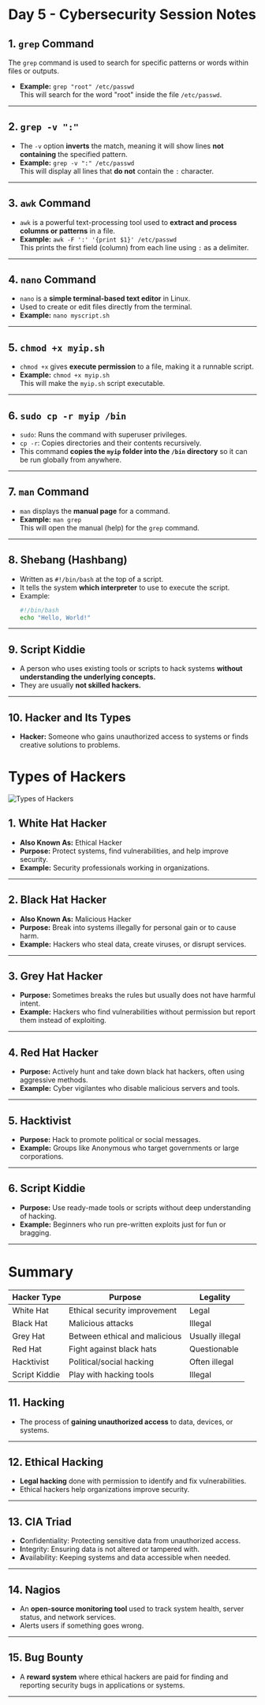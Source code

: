 

# Day 5 - Cybersecurity Session Notes

## 1. `grep` Command
The `grep` command is used to search for specific patterns or words within files or outputs.
- **Example:** `grep "root" /etc/passwd`  
  This will search for the word "root" inside the file `/etc/passwd`.

---

## 2. `grep -v ":"`
- The `-v` option **inverts** the match, meaning it will show lines **not containing** the specified pattern.
- **Example:** `grep -v ":" /etc/passwd`  
  This will display all lines that **do not** contain the `:` character.

---

## 3. `awk` Command
- `awk` is a powerful text-processing tool used to **extract and process columns or patterns** in a file.
- **Example:** `awk -F ':' '{print $1}' /etc/passwd`  
  This prints the first field (column) from each line using `:` as a delimiter.

---

## 4. `nano` Command
- `nano` is a **simple terminal-based text editor** in Linux.
- Used to create or edit files directly from the terminal.
- **Example:** `nano myscript.sh`

---

## 5. `chmod +x myip.sh`
- `chmod +x` gives **execute permission** to a file, making it a runnable script.
- **Example:** `chmod +x myip.sh`  
  This will make the `myip.sh` script executable.

---

## 6. `sudo cp -r myip /bin`
- `sudo`: Runs the command with superuser privileges.
- `cp -r`: Copies directories and their contents recursively.
- This command **copies the `myip` folder into the `/bin` directory** so it can be run globally from anywhere.

---

## 7. `man` Command
- `man` displays the **manual page** for a command.
- **Example:** `man grep`  
  This will open the manual (help) for the `grep` command.

---

## 8. Shebang (Hashbang)
- Written as `#!/bin/bash` at the top of a script.
- It tells the system **which interpreter** to use to execute the script.
- Example:
  ```bash
  #!/bin/bash
  echo "Hello, World!"


---

## 9. Script Kiddie

* A person who uses existing tools or scripts to hack systems **without understanding the underlying concepts.**
* They are usually **not skilled hackers.**

---

## 10. Hacker and Its Types

* **Hacker:** Someone who gains unauthorized access to systems or finds creative solutions to problems.

# Types of Hackers

![Types of Hackers](./e53be266-e691-489d-b611-a83368d1968a.png)

## 1. White Hat Hacker
- **Also Known As:** Ethical Hacker
- **Purpose:** Protect systems, find vulnerabilities, and help improve security.
- **Example:** Security professionals working in organizations.

---

## 2. Black Hat Hacker
- **Also Known As:** Malicious Hacker
- **Purpose:** Break into systems illegally for personal gain or to cause harm.
- **Example:** Hackers who steal data, create viruses, or disrupt services.

---

## 3. Grey Hat Hacker
- **Purpose:** Sometimes breaks the rules but usually does not have harmful intent.
- **Example:** Hackers who find vulnerabilities without permission but report them instead of exploiting.

---

## 4. Red Hat Hacker
- **Purpose:** Actively hunt and take down black hat hackers, often using aggressive methods.
- **Example:** Cyber vigilantes who disable malicious servers and tools.

---

## 5. Hacktivist
- **Purpose:** Hack to promote political or social messages.
- **Example:** Groups like Anonymous who target governments or large corporations.

---

## 6. Script Kiddie
- **Purpose:** Use ready-made tools or scripts without deep understanding of hacking.
- **Example:** Beginners who run pre-written exploits just for fun or bragging.

---

# Summary
| Hacker Type       | Purpose                         | Legality        |
|-------------------|---------------------------------|-----------------|
| White Hat         | Ethical security improvement    | Legal           |
| Black Hat         | Malicious attacks               | Illegal         |
| Grey Hat          | Between ethical and malicious   | Usually illegal |
| Red Hat           | Fight against black hats        | Questionable    |
| Hacktivist        | Political/social hacking        | Often illegal   |
| Script Kiddie     | Play with hacking tools         | Illegal         |


## 11. Hacking

* The process of **gaining unauthorized access** to data, devices, or systems.

---

## 12. Ethical Hacking

* **Legal hacking** done with permission to identify and fix vulnerabilities.
* Ethical hackers help organizations improve security.

---

## 13. CIA Triad

* **C**onfidentiality: Protecting sensitive data from unauthorized access.
* **I**ntegrity: Ensuring data is not altered or tampered with.
* **A**vailability: Keeping systems and data accessible when needed.

---

## 14. Nagios

* An **open-source monitoring tool** used to track system health, server status, and network services.
* Alerts users if something goes wrong.

---

## 15. Bug Bounty

* A **reward system** where ethical hackers are paid for finding and reporting security bugs in applications or systems.

---
